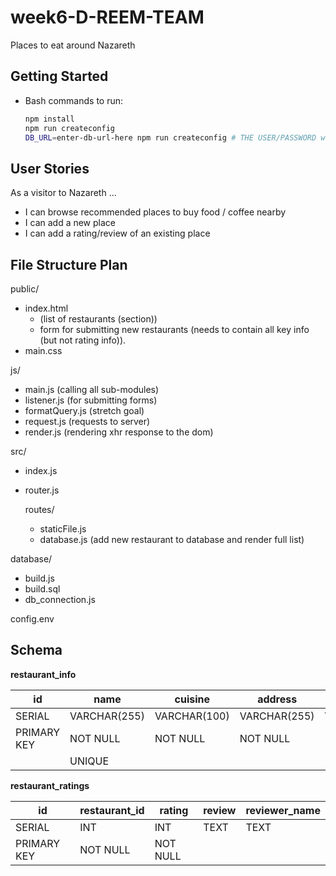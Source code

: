# week6-D-REEM-TEAM
Places to eat around Nazareth

## Getting Started
- Bash commands to run:

  ```bash
  npm install
  npm run createconfig
  DB_URL=enter-db-url-here npm run createconfig # THE USER/PASSWORD will be kept in command line history, please update url manually
  ```

## User Stories
As a visitor to Nazareth ...

- I can browse recommended places to buy food / coffee nearby
- I can add a new place
- I can add a rating/review of an existing place


## File Structure Plan
public/
- index.html
    - (list of restaurants (section))
    - form for submitting new restaurants (needs to contain all key info (but not rating info)).
- main.css

js/
- main.js (calling all sub-modules)
- listener.js (for submitting forms)
- formatQuery.js (stretch goal)
- request.js (requests to server)
- render.js (rendering xhr response to the dom)

src/
- index.js
- router.js

    routes/
    - staticFile.js
    - database.js (add new restaurant to database and render full list)

database/
- build.js
- build.sql
- db_connection.js

config.env

## Schema

**restaurant_info**

|      id       |      name     |    cuisine    |    address    |  open_hours   |  price_range  |
| ------------- | ------------- | ------------- | ------------- | ------------- | ------------- |
|    SERIAL     | VARCHAR(255)  | VARCHAR(100)  | VARCHAR(255)  | VARCHAR(255)  |      INT      |
|  PRIMARY KEY  |   NOT NULL    |   NOT NULL    |   NOT NULL    |               |   NOT NULL    |
|               |    UNIQUE     |               |               |               |               |               |

**restaurant_ratings**

|      id       | restaurant_id |     rating    |     review    | reviewer_name |
| ------------- | ------------- | ------------- | ------------- | ------------- |
|    SERIAL     |      INT      |      INT      |      TEXT     |      TEXT     |
|  PRIMARY KEY  |   NOT NULL    |   NOT NULL    |               |               |               |
